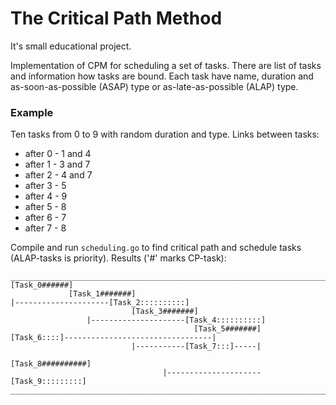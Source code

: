 # The Critical Path Method
It's small educational project.

Implementation of CPM for scheduling a set of tasks. There are list of tasks and information how tasks are bound.
Each task have name, duration and as-soon-as-possible (ASAP) type or as-late-as-possible (ALAP) type.
### Example
Ten tasks from 0 to 9 with random duration and type. Links between tasks:
* after 0 - 1 and 4
* after 1 - 3 and 7
* after 2 - 4 and 7
* after 3 - 5
* after 4 - 9
* after 5 - 8
* after 6 - 7
* after	7 - 8

Compile and run `scheduling.go` to find critical path and schedule tasks (ALAP-tasks is priority).
Results ('#' marks CP-task):
```
________________________________________________________________________________
[Task_0######]
             [Task_1#######]
|---------------------[Task_2::::::::::]
                           [Task_3#######]
                 |---------------------[Task_4::::::::::]
                                         [Task_5#######]
[Task_6::::]---------------------------------|
                           |-----------[Task_7:::]-----|
                                                       [Task_8##########]
                                  |---------------------[Task_9:::::::::]
________________________________________________________________________________

```